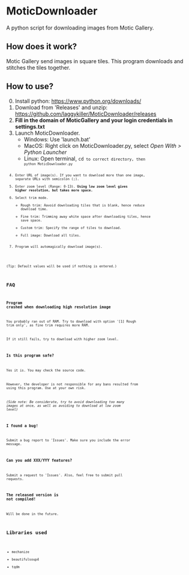 # MoticDownloader
A python script for downloading images from Motic Gallery.

## How does it work?
Motic Gallery send images in square tiles. This program downloads and stitches the tiles together.

## How to use?
0. Install python: <https://www.python.org/downloads/>
1. Download from 'Releases' and unzip: <https://github.com/laggykiller/MoticDownloader/releases>
2. **Fill in the domain of MoticGallery and your login credentials in settings.txt**
3. Launch MoticDownloader.
    - Windows: Use 'launch.bat'
    - MacOS: Right click on MoticDownloader.py, select _Open With > Python Launcher_
    - Linux: Open terminal, <code>cd<code/> to correct directory, then <code>python MoticDownloader.py<code/>
4. Enter URL of image(s). If you want to download more than one image, separate URLs with semicolon (;).
5. Enter zoom level (Range: 0-13). **Using low zoom level gives higher resolution, but takes more space.**
6. Select trim mode.
    - Rough trim: Aavoid downloading tiles that is blank, hence reduce download time.
    - Fine trim: Trimming away white space after downloading tiles, hence save space.
    - Custom trim: Specify the range of tiles to download.
    - Full image: Download all tiles.
7. Program will automagically download image(s).

(Tip: Default values will be used if nothing is entered.)

## FAQ
### Program crashed when downloading high resolution image
You probably ran out of RAM. Try to download with option '\[1] Rough trim only', as fine trim requires more RAM.

If it still fails, try to download with higher zoom level.

### Is this program safe?
Yes it is. You may check the source code.

However, the developer is not responsible for any bans resulted from using this program. Use at your own risk.

_(Side note: Be considerate, try to avoid downloading too many images at once, as well as avoiding to download at low zoom level)_

### I found a bug!
Submit a bug report to 'Issues'. Make sure you include the error message.

### Can you add XXX/YYY features?
Submit a request to 'Issues'. Also, feel free to submit pull requests.

### The released version is not compiled!
Will be done in the future.

## Libraries used
 - mechanize
 - beautifulsoup4
 - tqdm
